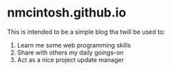 nmcintosh.github.io
===================

This is intended to be a simple blog tha twill be used to:

1. Learn me some web programming skills
2. Share with others my daily goings-on
3. Act as a nice project update manager
